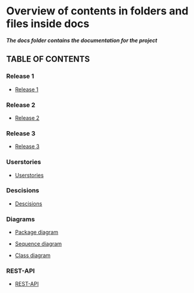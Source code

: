 # Overview of contents in folders and files inside docs
 ***The docs folder contains the documentation for the project***


## TABLE OF CONTENTS
  

### Release 1
 * [Release 1](release1/release1.md)
 

### Release 2
 * [Release 2](release2/release2.md)
 

### Release 3
* [Release 3](release3/release3.md)


### Userstories
* [Userstories](userstories.md)


### Descisions
* [Descisions](decisions.md)


### Diagrams
* [Package diagram](/Diagrams/packagediagram.png) 

* [Sequence diagram](/Diagrams/sequencediagram.png)

* [Class diagram](/Diagrams/classdiagram.png)

### REST-API
* [REST-API](REST-API.md)

<br>
